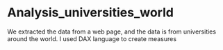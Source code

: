 # Analysis_universities_world
 We extracted the data from a web page, and the data is from universities around the world.
 I used DAX language to create measures
 
